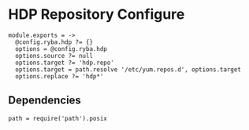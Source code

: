 
# HDP Repository Configure

    module.exports = ->
      @config.ryba.hdp ?= {}
      options = @config.ryba.hdp
      options.source ?= null
      options.target ?= 'hdp.repo'
      options.target = path.resolve '/etc/yum.repos.d', options.target
      options.replace ?= 'hdp*'

## Dependencies

    path = require('path').posix

